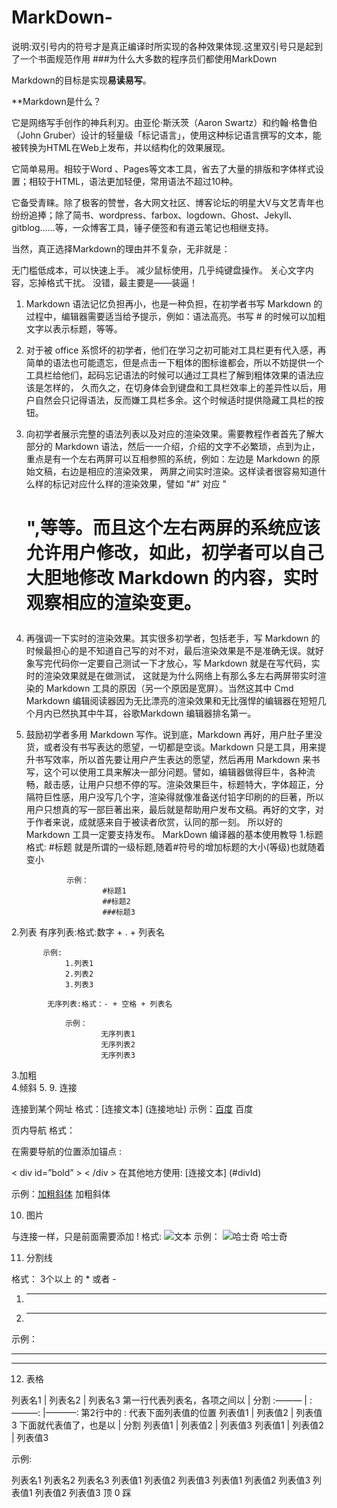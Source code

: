 # MarkDown-
说明:双引号内的符号才是真正编译时所实现的各种效果体现.这里双引号只是起到了一个书面规范作用
###为什么大多数的程序员们都使用MarkDown

Markdown的目标是实现**易读易写**。

**Markdown是什么？

它是网络写手创作的神兵利刃。由亚伦·斯沃茨（Aaron Swartz）和约翰·格鲁伯（John Gruber）设计的轻量级「标记语言」，使用这种标记语言撰写的文本，能被转换为HTML在Web上发布，并以结构化的效果展现。

它简单易用。相较于Word 、Pages等文本工具，省去了大量的排版和字体样式设置；相较于HTML，语法更加轻便，常用语法不超过10种。

它备受青睐。除了极客的赞誉，各大网文社区、博客论坛的明星大V与文艺青年也纷纷追捧；除了简书、wordpress、farbox、logdown、Ghost、Jekyll、gitblog……等，一众博客工具，锤子便签和有道云笔记也相继支持。

当然，真正选择Markdown的理由并不复杂，无非就是：

无门槛低成本，可以快速上手。
减少鼠标使用，几乎纯键盘操作。
关心文字内容，忘掉格式干扰。
没错，最主要是——装逼！
1. Markdown 语法记忆负担再小，也是一种负担，在初学者书写 Markdown 的过程中，编辑器需要适当给予提示，例如：语法高亮。书写 # 的时候可以加粗文字以表示标题，等等。
2. 对于被 office 系惯坏的初学者，他们在学习之初可能对工具栏更有代入感，再简单的语法也可能遗忘，但是点击一下粗体的图标谁都会，所以不妨提供一个工具栏给他们，起码忘记语法的时候可以通过工具栏了解到粗体效果的语法应该是怎样的，
  久而久之，在切身体会到键盘和工具栏效率上的差异性以后，用户自然会只记得语法，反而嫌工具栏多余。这个时候适时提供隐藏工具栏的按钮。
3. 向初学者展示完整的语法列表以及对应的渲染效果。需要教程作者首先了解大部分的 Markdown 语法，然后一一介绍，介绍的文字不必繁琐，点到为止，重点是有一个左右两屏可以互相参照的系统，例如：左边是 Markdown 的原始文稿，右边是相应的渲染效果，
  两屏之间实时渲染。这样读者很容易知道什么样的标记对应什么样的渲染效果，譬如 "#"  对应 "<h1>",等等。而且这个左右两屏的系统应该允许用户修改，如此，初学者可以自己大胆地修改 Markdown 的内容，实时观察相应的渲染变更。
4. 再强调一下实时的渲染效果。其实很多初学者，包括老手，写 Markdown 的时候最担心的是不知道自己写的对不对，最后渲染效果是不是准确无误。就好象写完代码你一定要自己测试一下才放心，写 Markdown 就是在写代码，实时的渲染效果就是在做测试，
这就是为什么网络上有那么多左右两屏带实时渲染的 Markdown 工具的原因（另一个原因是宽屏）。当然这其中 Cmd Markdown 编辑阅读器因为无比漂亮的渲染效果和无比强悍的编辑器在短短几个月内已然执其中牛耳，谷歌Markdown 编辑器排名第一。
5. 鼓励初学者多用 Markdown 写作。说到底，Markdown 再好，用户肚子里没货，或者没有书写表达的愿望，一切都是空谈。Markdown 只是工具，用来提升书写效率，所以首先要让用户产生表达的愿望，然后再用 Markdown 来书写，这个可以使用工具来解决一部分问题。譬如，编辑器做得巨牛，各种流畅，敲击感，让用户只想不停的写。渲染效果巨牛，标题特大，字体超正，分隔符巨性感，用户没写几个字，渲染得就像准备送付铅字印刷的的巨著，所以用户只想真的写一部巨著出来，最后就是帮助用户发布文稿。再好的文字，对于作者来说，成就感来自于被读者欣赏，认同的那一刻。
所以好的 Markdown 工具一定要支持发布。
MarkDown 编译器的基本使用教导
  1.标题
           格式: #标题  就是所谓的一级标题,随着#符号的增加标题的大小(等级)也就随着变小
            
                示例： 
                        #标题1 
                        ##标题2 
                        ###标题3 
  2.列表
           有序列表:格式:数字 + . + 列表名
           
           示例:
                1.列表1
                2.列表2
                3.列表3
                
            无序列表:格式：- + 空格 + 列表名 
                
                示例：
                        无序列表1
                        无序列表2
                        无序列表3 
   3.加粗  
   4.倾斜
   5.
       9. 连接

连接到某个网址 
格式：[连接文本] (连接地址) 
示例：[百度](http:www.baidu.com) 
百度

页内导航 
格式：

在需要导航的位置添加锚点 :

< div id=”bold” > < /div >
在其他地方使用: [连接文本] (#divId)

示例：[加粗斜体](#bold) 
加粗斜体

10. 图片

与连接一样，只是前面需要添加 ! 
格式: ![文本](图片地址) 
示例： 
![哈士奇](http://e.hiphotos.baidu.com/zhidao/wh%3D600%2C800/sign=0470b188e824b899de69713e5e3631ad/50da81cb39dbb6fd7e2e7eae0824ab18962b37c4.jpg) 
哈士奇

11. 分割线

格式： 3个以上 的 * 或者 - 
1. *** 
2. - - - 
示例： 
***

- - -

12. 表格

列表名1 | 列表名2 | 列表名3 第一行代表列表名，各项之间以 | 分割 
:——— | :———: |———–: 第2行中的 : 代表下面列表值的位置 
列表值1 | 列表值2 | 列表值3 下面就代表值了，也是以 | 分割 
列表值1 | 列表值2 | 列表值3 
列表值1 | 列表值2 | 列表值3

示例:

列表名1	列表名2	列表名3
列表值1	列表值2	列表值3
列表值1	列表值2	列表值3
列表值1	列表值2	列表值3
顶
0
踩
          
